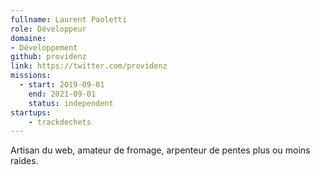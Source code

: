 ```yaml
---
fullname: Laurent Paoletti
role: Développeur
domaine:
- Développement
github: providenz
link: https://twitter.com/providenz
missions:
  - start: 2019-09-01
    end: 2021-09-01
    status: independent
startups:  
    - trackdechets
---
```

Artisan du web, amateur de fromage, arpenteur de pentes plus ou moins raides.
 


